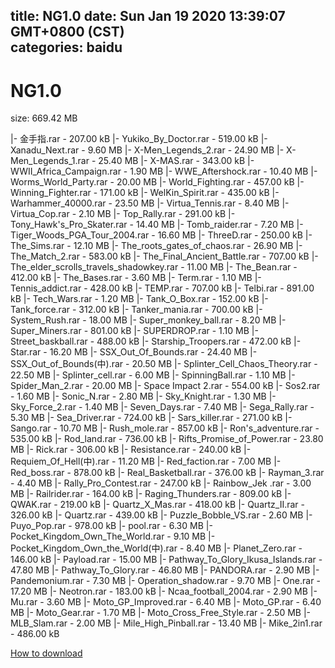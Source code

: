 
title: NG1.0
date: Sun Jan 19 2020 13:39:07 GMT+0800 (CST)    
categories: baidu
---

# NG1.0
size: 669.42 MB
 
 
|- 金手指.rar - 207.00 kB
|- Yukiko_By_Doctor.rar - 519.00 kB
|- Xanadu_Next.rar - 9.60 MB
|- X-Men_Legends_2.rar - 24.90 MB
|- X-Men_Legends_1.rar - 25.40 MB
|- X-MAS.rar - 343.00 kB
|- WWII_Africa_Campaign.rar - 1.90 MB
|- WWE_Aftershock.rar - 10.40 MB
|- Worms_World_Party.rar - 20.00 MB
|- World_Fighting.rar - 457.00 kB
|- Winning_Fighter.rar - 171.00 kB
|- WelKin_Spirit.rar - 435.00 kB
|- Warhammer_40000.rar - 23.50 MB
|- Virtua_Tennis.rar - 8.40 MB
|- Virtua_Cop.rar - 2.10 MB
|- Top_Rally.rar - 291.00 kB
|- Tony_Hawk's_Pro_Skater.rar - 14.40 MB
|- Tomb_raider.rar - 7.20 MB
|- Tiger_Woods_PGA_Tour_2004.rar - 16.60 MB
|- ThreeD.rar - 250.00 kB
|- The_Sims.rar - 12.10 MB
|- The_roots_gates_of_chaos.rar - 26.90 MB
|- The_Match_2.rar - 583.00 kB
|- The_Final_Ancient_Battle.rar - 707.00 kB
|- The_elder_scrolls_travels_shadowkey.rar - 11.00 MB
|- The_Bean.rar - 412.00 kB
|- The_Bases.rar - 3.60 MB
|- Term.rar - 1.10 MB
|- Tennis_addict.rar - 428.00 kB
|- TEMP.rar - 707.00 kB
|- Telbi.rar - 891.00 kB
|- Tech_Wars.rar - 1.20 MB
|- Tank_O_Box.rar - 152.00 kB
|- Tank_force.rar - 312.00 kB
|- Tanker_mania.rar - 700.00 kB
|- System_Rush.rar - 18.00 MB
|- Super_monkey_ball.rar - 8.20 MB
|- Super_Miners.rar - 801.00 kB
|- SUPERDROP.rar - 1.10 MB
|- Street_baskball.rar - 488.00 kB
|- Starship_Troopers.rar - 472.00 kB
|- Star.rar - 16.20 MB
|- SSX_Out_Of_Bounds.rar - 24.40 MB
|- SSX_Out_of_Bounds(中).rar - 20.50 MB
|- Splinter_Cell_Chaos_Theory.rar - 22.50 MB
|- Splinter_cell.rar - 6.00 MB
|- SpinningBall.rar - 1.10 MB
|- Spider_Man_2.rar - 20.00 MB
|- Space Impact 2.rar - 554.00 kB
|- Sos2.rar - 1.60 MB
|- Sonic_N.rar - 2.80 MB
|- Sky_Knight.rar - 1.30 MB
|- Sky_Force_2.rar - 1.40 MB
|- Seven_Days.rar - 7.40 MB
|- Sega_Rally.rar - 5.30 MB
|- Sea_Driver.rar - 724.00 kB
|- Sars_killer.rar - 271.00 kB
|- Sango.rar - 10.70 MB
|- Rush_mole.rar - 857.00 kB
|- Ron's_adventure.rar - 535.00 kB
|- Rod_land.rar - 736.00 kB
|- Rifts_Promise_of_Power.rar - 23.80 MB
|- Rick.rar - 306.00 kB
|- Resistance.rar - 240.00 kB
|- Requiem_Of_Hell(中).rar - 11.20 MB
|- Red_faction.rar - 7.00 MB
|- Red_boss.rar - 878.00 kB
|- Real_Basketball.rar - 376.00 kB
|- Rayman_3.rar - 4.40 MB
|- Rally_Pro_Contest.rar - 247.00 kB
|- Rainbow_Jek .rar - 3.00 MB
|- Railrider.rar - 164.00 kB
|- Raging_Thunders.rar - 809.00 kB
|- QWAK.rar - 219.00 kB
|- Quartz_X_Mas.rar - 418.00 kB
|- Quartz_II.rar - 326.00 kB
|- Quartz.rar - 439.00 kB
|- Puzzle_Bobble_VS.rar - 2.60 MB
|- Puyo_Pop.rar - 978.00 kB
|- pool.rar - 6.30 MB
|- Pocket_Kingdom_Own_The_World.rar - 9.10 MB
|- Pocket_Kingdom_Own_the_World(中).rar - 8.40 MB
|- Planet_Zero.rar - 146.00 kB
|- Payload.rar - 15.00 MB
|- Pathway_To_Glory_Ikusa_Islands.rar - 47.80 MB
|- Pathway_To_Glory.rar - 46.80 MB
|- PANDORA.rar - 2.90 MB
|- Pandemonium.rar - 7.30 MB
|- Operation_shadow.rar - 9.70 MB
|- One.rar - 17.20 MB
|- Neotron.rar - 183.00 kB
|- Ncaa_football_2004.rar - 2.90 MB
|- Mu.rar - 3.60 MB
|- Moto_GP_Improved.rar - 6.40 MB
|- Moto_GP.rar - 6.40 MB
|- Moto_Gear.rar - 1.70 MB
|- Moto_Cross_Free_Style.rar - 2.50 MB
|- MLB_Slam.rar - 2.00 MB
|- Mile_High_Pinball.rar - 13.40 MB
|- Mike_2in1.rar - 486.00 kB

[How to download](https://bpcam.bemobtrk.com/go/2ceec3aa-1ca2-46d6-b9ff-aaa5c184517c?jno=4176)